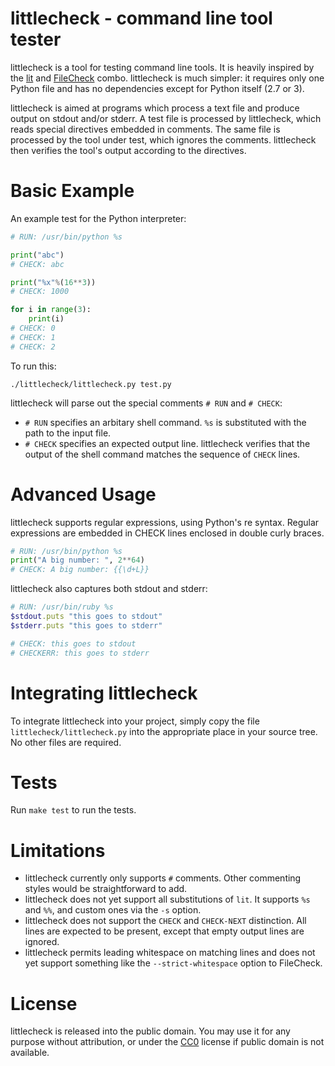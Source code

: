 # littlecheck - command line tool tester

littlecheck is a tool for testing command line tools. It is heavily inspired by the [lit](http://llvm.org/docs/CommandGuide/lit.html) and [FileCheck](https://www.llvm.org/docs/CommandGuide/FileCheck.html) combo. littlecheck is much simpler: it requires only one Python file and has no dependencies except for Python itself (2.7 or 3).

littlecheck is aimed at programs which process a text file and produce output on stdout and/or stderr. A test file is processed by littlecheck, which reads special directives embedded in comments. The same file is processed by the tool under test, which ignores the comments. littlecheck then verifies the tool's output according to the directives.

# Basic Example

An example test for the Python interpreter:

```python
# RUN: /usr/bin/python %s

print("abc")
# CHECK: abc

print("%x"%(16**3))
# CHECK: 1000

for i in range(3):
    print(i)
# CHECK: 0
# CHECK: 1
# CHECK: 2
```

To run this:

    ./littlecheck/littlecheck.py test.py

littlecheck will parse out the special comments `# RUN` and `# CHECK`:

- `# RUN` specifies an arbitary shell command. `%s` is substituted with the path to the input file. 
- `# CHECK` specifies an expected output line. littlecheck verifies that the output of the shell command matches the sequence of `CHECK` lines.

# Advanced Usage

littlecheck supports regular expressions, using Python's re syntax. Regular expressions are embedded in CHECK lines enclosed in double curly braces.

```python
# RUN: /usr/bin/python %s
print("A big number: ", 2**64)
# CHECK: A big number: {{\d+L}}
```

littlecheck also captures both stdout and stderr:

```ruby
# RUN: /usr/bin/ruby %s
$stdout.puts "this goes to stdout"
$stderr.puts "this goes to stderr"

# CHECK: this goes to stdout
# CHECKERR: this goes to stderr
```

# Integrating littlecheck

To integrate littlecheck into your project, simply copy the file `littlecheck/littlecheck.py` into the appropriate place in your source tree. No other files are required.

# Tests

Run `make test` to run the tests.

# Limitations

- littlecheck currently only supports `#` comments. Other commenting styles would be straightforward to add.
- littlecheck does not yet support all substitutions of `lit`. It supports `%s` and `%%`, and custom ones via the `-s` option.
- littlecheck does not support the `CHECK` and `CHECK-NEXT` distinction. All lines are expected to be present, except that empty output lines are ignored.
- littlecheck permits leading whitespace on matching lines and does not yet support something like the `--strict-whitespace` option to FileCheck.

# License

littlecheck is released into the public domain. You may use it for any purpose without attribution, or under the [CC0](https://creativecommons.org/publicdomain/zero/1.0/) license if public domain is not available.
